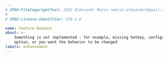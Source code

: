 ```yaml
---
# SPDX-FileCopyrightText: 2022 Aleksandr Mezin <mezin.alexander@gmail.com>
#
# SPDX-License-Identifier: CC0-1.0

name: Feature Request
about: >-
    Something is not implemented - for example, missing hotkey, configuration
    option, or you want the behavior to be changed
labels: enhancement
---
```


<!--

Pull requests are preferred to feature requests :)

Keeping up with new GNOME releases and fixing bugs already take a lot of time,
so new features are rarely implemented. Nevertheless, you could leave a feature
request and maybe someone else will implement it sometime.

If you have time and motivation to try to implement the feature, see
docs/CONTRIBUTING.md

-->
